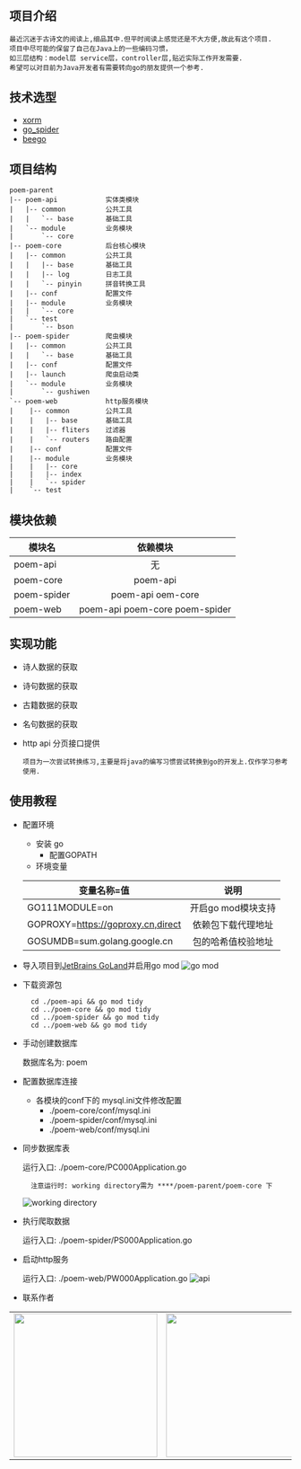 ## 项目介绍
    最近沉迷于古诗文的阅读上,细品其中.但平时阅读上感觉还是不大方便,故此有这个项目.
    项目中尽可能的保留了自己在Java上的一些编码习惯，
    如三层结构：model层 service层，controller层,贴近实际工作开发需要.
    希望可以对目前为Java开发者有需要转向go的朋友提供一个参考.

## 技术选型
* [xorm](https://github.com/go-xorm/xorm)
* [go_spider](https://github.com/hu17889/go_spider)
* [beego](https://github.com/astaxie/beego)

## 项目结构
~~~
poem-parent
|-- poem-api            实体类模块
|   |-- common          公共工具
|   |   `-- base        基础工具
|   `-- module          业务模块
|       `-- core
|-- poem-core           后台核心模块
|   |-- common          公共工具
|   |   |-- base        基础工具
|   |   |-- log         日志工具
|   |   `-- pinyin      拼音转换工具
|   |-- conf            配置文件
|   |-- module          业务模块            
|   |   `-- core
|   `-- test
|       `-- bson
|-- poem-spider         爬虫模块
|   |-- common          公共工具              
|   |   `-- base        基础工具
|   |-- conf            配置文件
|   |-- launch          爬虫启动类
|   `-- module          业务模块
|       `-- gushiwen
`-- poem-web            http服务模块
|    |-- common         公共工具
|    |   |-- base       基础工具
|    |   |-- fliters    过滤器        
|    |   `-- routers    路由配置
|    |-- conf           配置文件
|    |-- module         业务模块
|    |   |-- core
|    |   |-- index
|    |   `-- spider
|    `-- test
~~~
## 模块依赖
  
  | 模块名    |  依赖模块     |
  | --------    | :----:   |
  | poem-api  |无|
  | poem-core  |poem-api|
  | poem-spider  |poem-api oem-core|
  | poem-web  |poem-api poem-core poem-spider|
   


## 实现功能
* 诗人数据的获取
* 诗句数据的获取
* 古籍数据的获取
* 名句数据的获取
* http api 分页接口提供


    ```
    项目为一次尝试转换练习,主要是将java的编写习惯尝试转换到go的开发上.仅作学习参考使用.
    ```

## 使用教程

* 配置环境
  * 安装 go
    * 配置GOPATH
  * 环境变量
    
  | 变量名称=值    |  说明     |
  | --------    | :----:   |
  | GO111MODULE=on  |开启go mod模块支持|
  | GOPROXY=https://goproxy.cn,direct     |依赖包下载代理地址|
  | GOSUMDB=sum.golang.google.cn     |包的哈希值校验地址|
  
* 导入项目到[JetBrains GoLand](https://www.jetbrains.com/go/)并启用go mod
    ![](https://oscimg.oschina.net/oscnet/265bf76794ead3bac4c19a38dc4dbbe8bbb.png "go mod")
* 下载资源包
    ```
      cd ./poem-api && go mod tidy
      cd ../poem-core && go mod tidy
      cd ../poem-spider && go mod tidy
      cd ../poem-web && go mod tidy
    ```
* 手动创建数据库
  
  数据库名为: poem 
* 配置数据库连接
  
  * 各模块的conf下的 mysql.ini文件修改配置
    * ./poem-core/conf/mysql.ini
    * ./poem-spider/conf/mysql.ini
    * ./poem-web/conf/mysql.ini
* 同步数据库表

  运行入口: ./poem-core/PC000Application.go
  ```
    注意运行时: working directory需为 ****/poem-parent/poem-core 下
  ```  
  ![](https://oscimg.oschina.net/oscnet/6aeea26d87faf8cc37c7a8de61d29f6c1e5.png "working directory")
* 执行爬取数据

   运行入口: ./poem-spider/PS000Application.go
   
* 启动http服务

   运行入口: ./poem-web/PW000Application.go
  ![](https://oscimg.oschina.net/oscnet/b87398056bd5ffc0e7680f748c160bc7608.png "api")
  
* 联系作者
<table>
  <tr align="center">
    <td><img height="256" width="256" src="https://oscimg.oschina.net/oscnet/917bee8edddbf16a7645a56d085e887a59f.jpg"/></td> 
    <td><img height="256" width="256" src="https://oscimg.oschina.net/oscnet/aaf253aa4757b62af61036493f6fba683c2.jpg"/></td> 
  </tr>
</table>
 